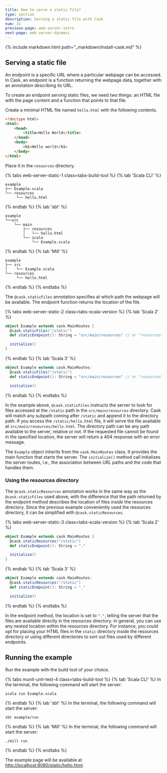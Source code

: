 ```yaml
---
title: How to serve a static file?
type: section
description: Serving a static file with Cask
num: 31
previous-page: web-server-intro
next-page: web-server-dynamic
---
```


{% include markdown.html path="_markdown/install-cask.md" %}

## Serving a static file

An endpoint is a specific URL where a particular webpage can be accessed. In Cask, an endpoint is a function returning the
webpage data, together with an annotation describing its URL.

To create an endpoint serving static files, we need two things: an HTML file with the page content and a function that
points to that file.

Create a minimal HTML file named `hello.html` with the following contents.

```html
<!doctype html>
<html>
    <head>
        <title>Hello World</title>
    </head>
    <body>
        <h1>Hello world</h1>
    </body>
</html>
```

Place it in the `resources` directory.

{% tabs web-server-static-1 class=tabs-build-tool %}
{% tab 'Scala CLI' %}
```
example
├── Example.scala
└── resources
     └── hello.html
```
{% endtab %}
{% tab 'sbt' %}
```
example
└──src
    └── main
        ├── resources
        │   └── hello.html
        └── scala
            └── Example.scala
```
{% endtab %}
{% tab 'Mill' %}
```
example
├── src
│    └── Example.scala
└── resources
     └── hello.html
```
{% endtab %}
{% endtabs %}

The `@cask.staticFiles` annotation specifies at which path the webpage will be available. The endpoint function returns
the location of the file.

{% tabs web-server-static-2 class=tabs-scala-version %}
{% tab 'Scala 2' %}
```scala
object Example extends cask.MainRoutes {
  @cask.staticFiles("/static")
  def staticEndpoint(): String = "src/main/resources" // or "resources" if not using SBT

  initialize()
}
```
{% endtab %}
{% tab 'Scala 3' %}
```scala
object Example extends cask.MainRoutes:
  @cask.staticFiles("/static")
  def staticEndpoint(): String = "src/main/resources" // or "resources" if not using SBT

  initialize()
```
{% endtab %}
{% endtabs %}

In the example above, `@cask.staticFiles` instructs the server to look for files accessed at the `/static` path in the 
`src/main/resources` directory. Cask will match any subpath coming after `/static` and append it to the directory path.
If you access the `/static/hello.html` file, it will serve the file available at `src/main/resources/hello.html`.
The directory path can be any path available to the server, relative or not. If the requested file cannot be found in the
specified location, the server will return a 404 response with an error message.

The `Example` object inherits from the `cask.MainRoutes` class. It provides the main function that starts the server. The `initialize()`
method call initializes the server routes, i.e., the association between URL paths and the code that handles them.

### Using the resources directory

The `@cask.staticResources` annotation works in the same way as the `@cask.staticFiles` used above, with the difference that
the path returned by the endpoint method describes the location of files _inside_ the resources directory. Since the
previous example conveniently used the resources directory, it can be simplified with `@cask.staticResources`.

{% tabs web-server-static-3 class=tabs-scala-version %}
{% tab 'Scala 2' %}
```scala
object Example extends cask.MainRoutes {
  @cask.staticResources("/static")
  def staticEndpoint(): String = "."

  initialize()
}
```
{% endtab %}
{% tab 'Scala 3' %}
```scala
object Example extends cask.MainRoutes:
  @cask.staticResources("/static")
  def staticEndpoint(): String = "."

  initialize()
```
{% endtab %}
{% endtabs %}

In the endpoint method, the location is set to `"."`, telling the server that the files are available directly in the
resources directory. In general, you can use any nested location within the resources directory. For instance, you could opt
for placing your HTML files in the `static` directory inside the resources directory or using different directories to sort out
files used by different endpoints.

## Running the example

Run the example with the build tool of your choice.

{% tabs munit-unit-test-4 class=tabs-build-tool %}
{% tab 'Scala CLI' %}
In the terminal, the following command will start the server:
```
scala run Example.scala
```
{% endtab %}
{% tab 'sbt' %}
In the terminal, the following command will start the server:
```
sbt example/run
```
{% endtab %}
{% tab 'Mill' %}
In the terminal, the following command will start the server:
```
./mill run
```
{% endtab %}
{% endtabs %}

The example page will be available at [http://localhost:8080/static/hello.html](http://localhost:8080/static/hello.html).
